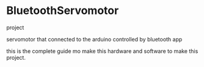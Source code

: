 # BluetoothServomotor
project 

servomotor that connected to the arduino controlled by bluetooth app

this is the complete guide mo make this hardware and software to make this project.
